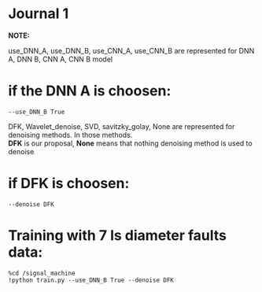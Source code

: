 # Journal 1

**NOTE:**

use_DNN_A, use_DNN_B, use_CNN_A, use_CNN_B are represented for DNN A, DNN B, CNN A, CNN B model

# if the DNN A is choosen:
    --use_DNN_B True
    
    
DFK, Wavelet_denoise, SVD, savitzky_golay, None are represented for denoising methods. In those methods.\
**DFK** is our proposal, **None** means that nothing denoising method is used to denoise

# if DFK is choosen:
    --denoise DFK
    
# Training with 7 ls diameter faults data:
    %cd /signal_machine
    !python train.py --use_DNN_B True --denoise DFK
